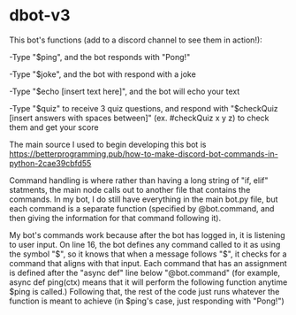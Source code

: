 # dbot-v3
This bot's functions (add to a discord channel to see them in action!): 
  
  -Type "$ping", and the bot responds with "Pong!"
  
  -Type "$joke", and the bot with respond with a joke
 
  -Type "$echo [insert text here]", and the bot will echo your text
 
  -Type "$quiz" to receive 3 quiz questions, and respond with "$checkQuiz [insert answers with spaces between]" (ex. #checkQuiz x y z) to check them and get your score

The main source I used to begin developing this bot is https://betterprogramming.pub/how-to-make-discord-bot-commands-in-python-2cae39cbfd55

Command handling is where rather than having a long string of "if, elif" statments, the main node calls out to another file that contains the commands. In my bot, I do still have everything in the main bot.py file, but each command is a separate function (specified by @bot.command, and then giving the information for that command following it).

My bot's commands work because after the bot has logged in, it is listening to user input. On line 16, the bot defines any command called to it as using the symbol "$", so it knows that when a message follows "$", it checks for a command that aligns with that input. Each command that has an assignment is defined after the "async def" line below "@bot.command" (for example, async def ping(ctx) means that it will perform the following function anytime $ping is called.) Following that, the rest of the code just runs whatever the function is meant to achieve (in $ping's case, just responding with "Pong!")
